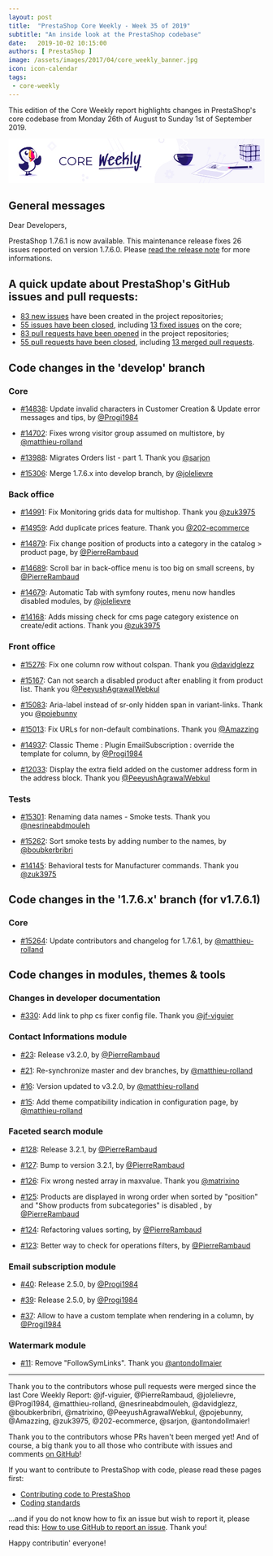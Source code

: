 ```yaml
---
layout: post
title:  "PrestaShop Core Weekly - Week 35 of 2019"
subtitle: "An inside look at the PrestaShop codebase"
date:   2019-10-02 10:15:00
authors: [ PrestaShop ]
image: /assets/images/2017/04/core_weekly_banner.jpg
icon: icon-calendar
tags:
 - core-weekly
---
```


This edition of the Core Weekly report highlights changes in PrestaShop's core codebase from Monday 26th of August to Sunday 1st of September 2019.

![Core Weekly banner](/assets/images/2018/12/banner-core-weekly.jpg)


## General messages

Dear Developers,

PrestaShop 1.7.6.1 is now available. This maintenance release fixes 26 issues reported on version 1.7.6.0. Please [read the release note](http://build.prestashop.com/news/prestashop-1-7-6-1-maintenance-release/) for more informations.


## A quick update about PrestaShop's GitHub issues and pull requests:

- [83 new issues](https://github.com/search?q=org%3APrestaShop+is%3Apublic++-repo%3Aprestashop%2Fprestashop.github.io++is%3Aissue+created%3A2019-08-26..2019-09-01) have been created in the project repositories;
- [55 issues have been closed](https://github.com/search?q=org%3APrestaShop+is%3Apublic++-repo%3Aprestashop%2Fprestashop.github.io++is%3Aissue+closed%3A2019-08-26..2019-09-01), including [13 fixed issues](https://github.com/search?q=org%3APrestaShop+is%3Apublic++-repo%3Aprestashop%2Fprestashop.github.io++is%3Aissue+label%3Afixed+closed%3A2019-08-26..2019-09-01) on the core;
- [83 pull requests have been opened](https://github.com/search?q=org%3APrestaShop+is%3Apublic++-repo%3Aprestashop%2Fprestashop.github.io++is%3Apr+created%3A2019-08-26..2019-09-01) in the project repositories;
- [55 pull requests have been closed](https://github.com/search?q=org%3APrestaShop+is%3Apublic++-repo%3Aprestashop%2Fprestashop.github.io++is%3Apr+closed%3A2019-08-26..2019-09-01), including [13 merged pull requests](https://github.com/search?q=org%3APrestaShop+is%3Apublic++-repo%3Aprestashop%2Fprestashop.github.io++is%3Apr+merged%3A2019-08-26..2019-09-01).

## Code changes in the 'develop' branch

### Core

* [#14838](https://github.com/PrestaShop/PrestaShop/pull/14838): Update invalid characters in Customer Creation & Update error messages and tips, by [@Progi1984](https://github.com/Progi1984)

* [#14702](https://github.com/PrestaShop/PrestaShop/pull/14702): Fixes wrong visitor group assumed on multistore, by [@matthieu-rolland](https://github.com/matthieu-rolland)

* [#13988](https://github.com/PrestaShop/PrestaShop/pull/13988): Migrates Orders list - part 1. Thank you [@sarjon](https://github.com/sarjon)

* [#15306](https://github.com/PrestaShop/PrestaShop/pull/15306): Merge 1.7.6.x into develop branch, by [@jolelievre](https://github.com/jolelievre)

### Back office

* [#14991](https://github.com/PrestaShop/PrestaShop/pull/14991): Fix Monitoring grids data for multishop. Thank you [@zuk3975](https://github.com/zuk3975)

* [#14959](https://github.com/PrestaShop/PrestaShop/pull/14959): Add duplicate prices feature. Thank you [@202-ecommerce](https://github.com/202-ecommerce)

* [#14879](https://github.com/PrestaShop/PrestaShop/pull/14879): Fix change position of products into a category in the catalog > product page, by [@PierreRambaud](https://github.com/PierreRambaud)

* [#14689](https://github.com/PrestaShop/PrestaShop/pull/14689): Scroll bar in back-office menu is too big on small screens, by [@PierreRambaud](https://github.com/PierreRambaud)

* [#14679](https://github.com/PrestaShop/PrestaShop/pull/14679): Automatic Tab with symfony routes, menu now handles disabled modules, by [@jolelievre](https://github.com/jolelievre)

* [#14168](https://github.com/PrestaShop/PrestaShop/pull/14168): Adds missing check for cms page category existence on create/edit actions. Thank you [@zuk3975](https://github.com/zuk3975)

### Front office

* [#15276](https://github.com/PrestaShop/PrestaShop/pull/15276): Fix one column row without colspan. Thank you [@davidglezz](https://github.com/davidglezz)

* [#15167](https://github.com/PrestaShop/PrestaShop/pull/15167): Can not search a disabled product after enabling it from product list. Thank you [@PeeyushAgrawalWebkul](https://github.com/PeeyushAgrawalWebkul)

* [#15083](https://github.com/PrestaShop/PrestaShop/pull/15083): Aria-label instead of sr-only hidden span in variant-links. Thank you [@pojebunny](https://github.com/pojebunny)

* [#15013](https://github.com/PrestaShop/PrestaShop/pull/15013): Fix URLs for non-default combinations. Thank you [@Amazzing](https://github.com/Amazzing)

* [#14937](https://github.com/PrestaShop/PrestaShop/pull/14937): Classic Theme : Plugin EmailSubscription : override the template for column, by [@Progi1984](https://github.com/Progi1984)

* [#12033](https://github.com/PrestaShop/PrestaShop/pull/12033): Display the extra field added on the customer address form in the address block. Thank you [@PeeyushAgrawalWebkul](https://github.com/PeeyushAgrawalWebkul)

### Tests

* [#15301](https://github.com/PrestaShop/PrestaShop/pull/15301): Renaming data names - Smoke tests. Thank you [@nesrineabdmouleh](https://github.com/nesrineabdmouleh)

* [#15262](https://github.com/PrestaShop/PrestaShop/pull/15262): Sort smoke tests by adding number to the names, by [@boubkerbribri](https://github.com/boubkerbribri)

* [#14145](https://github.com/PrestaShop/PrestaShop/pull/14145): Behavioral tests for Manufacturer commands. Thank you [@zuk3975](https://github.com/zuk3975)

## Code changes in the '1.7.6.x' branch (for v1.7.6.1)

### Core

* [#15264](https://github.com/PrestaShop/PrestaShop/pull/15264): Update contributors and changelog for 1.7.6.1, by [@matthieu-rolland](https://github.com/matthieu-rolland)

## Code changes in modules, themes & tools

### Changes in developer documentation

* [#330](https://github.com/PrestaShop/docs/pull/330): Add link to php cs fixer config file. Thank you [@jf-viguier](https://github.com/jf-viguier)

### Contact Informations module

* [#23](https://github.com/PrestaShop/ps_contactinfo/pull/23): Release v3.2.0, by [@PierreRambaud](https://github.com/PierreRambaud)

* [#21](https://github.com/PrestaShop/ps_contactinfo/pull/21): Re-synchronize master and dev branches, by [@matthieu-rolland](https://github.com/matthieu-rolland)

* [#16](https://github.com/PrestaShop/ps_contactinfo/pull/16): Version updated to v3.2.0, by [@matthieu-rolland](https://github.com/matthieu-rolland)

* [#15](https://github.com/PrestaShop/ps_contactinfo/pull/15): Add theme compatibility indication in configuration page, by [@matthieu-rolland](https://github.com/matthieu-rolland)

### Faceted search module

* [#128](https://github.com/PrestaShop/ps_facetedsearch/pull/128): Release 3.2.1, by [@PierreRambaud](https://github.com/PierreRambaud)

* [#127](https://github.com/PrestaShop/ps_facetedsearch/pull/127): Bump to version 3.2.1, by [@PierreRambaud](https://github.com/PierreRambaud)

* [#126](https://github.com/PrestaShop/ps_facetedsearch/pull/126): Fix wrong nested array in maxvalue. Thank you [@matrixino](https://github.com/matrixino)

* [#125](https://github.com/PrestaShop/ps_facetedsearch/pull/125): Products are displayed in wrong order when sorted by "position" and "Show products from subcategories" is disabled , by [@PierreRambaud](https://github.com/PierreRambaud)

* [#124](https://github.com/PrestaShop/ps_facetedsearch/pull/124): Refactoring values sorting, by [@PierreRambaud](https://github.com/PierreRambaud)

* [#123](https://github.com/PrestaShop/ps_facetedsearch/pull/123): Better way to check for operations filters, by [@PierreRambaud](https://github.com/PierreRambaud)

### Email subscription module

* [#40](https://github.com/PrestaShop/ps_emailsubscription/pull/40): Release 2.5.0, by [@Progi1984](https://github.com/Progi1984)

* [#39](https://github.com/PrestaShop/ps_emailsubscription/pull/39): Release 2.5.0, by [@Progi1984](https://github.com/Progi1984)

* [#37](https://github.com/PrestaShop/ps_emailsubscription/pull/37): Allow to have a custom template when rendering in a column, by [@Progi1984](https://github.com/Progi1984)

### Watermark module

* [#11](https://github.com/PrestaShop/watermark/pull/11): Remove "FollowSymLinks". Thank you [@antondollmaier](https://github.com/antondollmaier)

<hr />

Thank you to the contributors whose pull requests were merged since the last Core Weekly Report: @jf-viguier, @PierreRambaud, @jolelievre, @Progi1984, @matthieu-rolland, @nesrineabdmouleh, @davidglezz, @boubkerbribri, @matrixino, @PeeyushAgrawalWebkul, @pojebunny, @Amazzing, @zuk3975, @202-ecommerce, @sarjon, @antondollmaier!

Thank you to the contributors whose PRs haven't been merged yet! And of course, a big thank you to all those who contribute with issues and comments [on GitHub](https://github.com/PrestaShop/PrestaShop)!

If you want to contribute to PrestaShop with code, please read these pages first:

 * [Contributing code to PrestaShop](https://devdocs.prestashop.com/1.7/contribute/contribution-guidelines/)
 * [Coding standards](https://devdocs.prestashop.com/1.7/development/coding-standards/)

...and if you do not know how to fix an issue but wish to report it, please read this: [How to use GitHub to report an issue](https://devdocs.prestashop.com/1.7/contribute/contribute-reporting-issues/). Thank you!

Happy contributin' everyone!
